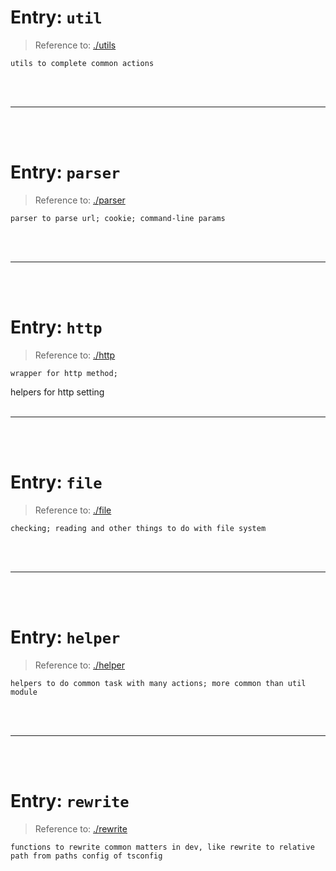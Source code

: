 # Entry: `util`

> Reference to: [./utils](./utils)

    utils to complete common actions
<br/>
<br/>



---


<br/>
<br/>

# Entry: `parser`

> Reference to: [./parser](./parser)

    parser to parse url; cookie; command-line params
<br/>
<br/>



---


<br/>
<br/>

# Entry: `http`

> Reference to: [./http](./http)

    wrapper for http method;

helpers for http setting
<br/>
<br/>



---


<br/>
<br/>

# Entry: `file`

> Reference to: [./file](./file)

    checking; reading and other things to do with file system
<br/>
<br/>



---


<br/>
<br/>

# Entry: `helper`

> Reference to: [./helper](./helper)

    helpers to do common task with many actions; more common than util module
<br/>
<br/>



---


<br/>
<br/>

# Entry: `rewrite`

> Reference to: [./rewrite](./rewrite)

    functions to rewrite common matters in dev, like rewrite to relative path from paths config of tsconfig